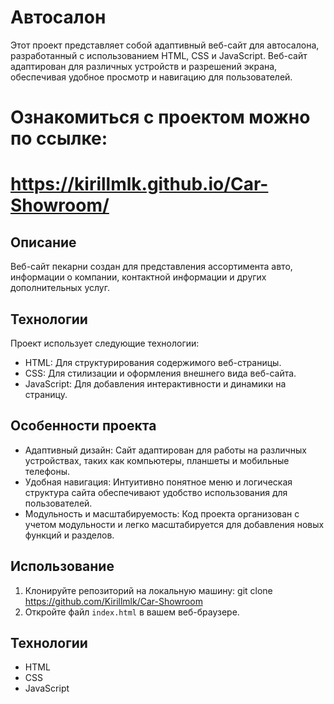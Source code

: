 # Автосалон

Этот проект представляет собой адаптивный веб-сайт для автосалона, разработанный с использованием HTML, CSS и JavaScript. Веб-сайт адаптирован для различных устройств и разрешений экрана, обеспечивая удобное просмотр и навигацию для пользователей.

# Ознакомиться с проектом можно по ссылке:
# https://kirillmlk.github.io/Car-Showroom/

## Описание

Веб-сайт пекарни создан для представления ассортимента авто, информации о компании, контактной информации и других дополнительных услуг.

## Технологии

Проект использует следующие технологии:

- HTML: Для структурирования содержимого веб-страницы.
- CSS: Для стилизации и оформления внешнего вида веб-сайта.
- JavaScript: Для добавления интерактивности и динамики на страницу.

## Особенности проекта

- Адаптивный дизайн: Сайт адаптирован для работы на различных устройствах, таких как компьютеры, планшеты и мобильные телефоны.
- Удобная навигация: Интуитивно понятное меню и логическая структура сайта обеспечивают удобство использования для пользователей.
- Модульность и масштабируемость: Код проекта организован с учетом модульности и легко масштабируется для добавления новых функций и разделов.

## Использование

1. Клонируйте репозиторий на локальную машину:
   git clone https://github.com/Kirillmlk/Car-Showroom
2. Откройте файл `index.html` в вашем веб-браузере.

## Технологии

- HTML
- CSS
- JavaScript
